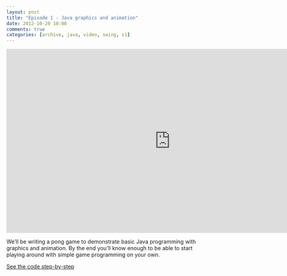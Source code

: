 ```yaml
---
layout: post
title: "Episode 1 - Java graphics and animation"
date: 2012-10-20 10:00
comments: true
categories: [archive, java, video, swing, s1]
---
```


<iframe width="853" height="480" src="http://www.youtube.com/embed/kLAgmnZzeXc?vq=hd720" frameborder="0" allowfullscreen></iframe>

We’ll be writing a pong game to demonstrate basic Java programming with graphics and animation. By the end you’ll know enough to be able to start playing around with simple game programming on your own.

<a href="https://github.com/buildsomethingawesome/121020-pong/commits/master">See the code step-by-step</a>